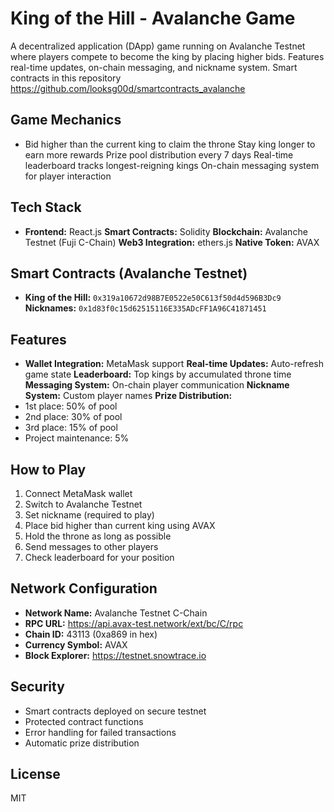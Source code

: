 # King of the Hill - Avalanche Game
A decentralized application (DApp) game running on Avalanche Testnet where players compete to become the king by placing higher bids. Features real-time updates, on-chain messaging, and nickname system. Smart contracts in this repository https://github.com/looksg00d/smartcontracts_avalanche
## Game Mechanics
- Bid higher than the current king to claim the throne
 Stay king longer to earn more rewards
 Prize pool distribution every 7 days
 Real-time leaderboard tracks longest-reigning kings
 On-chain messaging system for player interaction
## Tech Stack
- **Frontend:** React.js
 **Smart Contracts:** Solidity
 **Blockchain:** Avalanche Testnet (Fuji C-Chain)
 **Web3 Integration:** ethers.js
 **Native Token:** AVAX
## Smart Contracts (Avalanche Testnet)
- **King of the Hill:** `0x319a10672d98B7E0522e50C613f50d4d596B3Dc9`
 **Nicknames:** `0x1d83f0c15d62515116E335ADcFF1A96C41871451`
## Features
- **Wallet Integration:** MetaMask support
 **Real-time Updates:** Auto-refresh game state
 **Leaderboard:** Top kings by accumulated throne time
 **Messaging System:** On-chain player communication
 **Nickname System:** Custom player names
 **Prize Distribution:** 
 - 1st place: 50% of pool
 - 2nd place: 30% of pool
 - 3rd place: 15% of pool
 - Project maintenance: 5%

## How to Play

1. Connect MetaMask wallet
2. Switch to Avalanche Testnet
3. Set nickname (required to play)
4. Place bid higher than current king using AVAX
5. Hold the throne as long as possible
6. Send messages to other players
7. Check leaderboard for your position

## Network Configuration

- **Network Name:** Avalanche Testnet C-Chain
- **RPC URL:** https://api.avax-test.network/ext/bc/C/rpc
- **Chain ID:** 43113 (0xa869 in hex)
- **Currency Symbol:** AVAX
- **Block Explorer:** https://testnet.snowtrace.io

## Security

- Smart contracts deployed on secure testnet
- Protected contract functions
- Error handling for failed transactions
- Automatic prize distribution

## License

MIT

